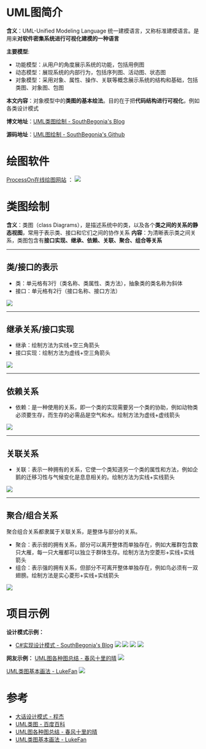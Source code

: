 # UML图简介

**含义**：UML-Unified Modeling Language 统一建模语言，又称标准建模语言。是用来**对软件密集系统进行可视化建模的一种语言**

**主要模型**:
- 功能模型：从用户的角度展示系统的功能，包括用例图
- 动态模型：展现系统的内部行为，包括序列图、活动图、状态图
- 对象模型：采用对象、属性、操作、关联等概念展示系统的结构和基础，包括类图、对象图、包图

**本文内容**：对象模型中的**类图的基本绘法**。目的在于把**代码结构进行可视化**，例如各类设计模式

**博文地址**：[UML类图绘制 - SouthBegonia's Blog](https://www.cnblogs.com/SouthBegonia/p/12013396.html)

**源码地址**：[UML图绘制 - SouthBegonia's Github](https://github.com/SouthBegonia/Computer-Course/tree/master/UML)

# 绘图软件
[ProcessOn在线绘图网站](https://www.processon.com) ：
![](https://img2018.cnblogs.com/blog/1688704/201912/1688704-20191209204652767-561156094.jpg)

# 类图绘制
**含义**：类图（class Diagrams），是描述系统中的类，以及各个**类之间的关系的静态视图**，常用于表示类、接口和它们之间的协作关系
**内容**：为清晰表示类之间关系，类图包含有**接口实现、继承、依赖、关联、聚合、组合等关系**

--------------------

## 类/接口的表示
- 类：单元格有3行（类名称、类属性、类方法），抽象类的类名称为斜体
- 接口：单元格有2行（接口名称、接口方法）

![](https://img2018.cnblogs.com/blog/1688704/201912/1688704-20191209204715829-1868074343.png)

--------------------

## 继承关系/接口实现
- 继承：绘制方法为实线+空三角箭头
- 接口实现：绘制方法为虚线+空三角箭头

![](https://img2018.cnblogs.com/blog/1688704/201912/1688704-20191209204733370-1244852688.png)

--------------------

## 依赖关系
- 依赖：是一种使用的关系，即一个类的实现需要另一个类的协助，例如动物类必须要生存，而生存的必需品是空气和水。绘制方法为虚线+虚线箭头

![](https://img2018.cnblogs.com/blog/1688704/201912/1688704-20191209204743434-169262646.png)

--------------------

## 关联关系
- 关联：表示一种拥有的关系，它使一个类知道另一个类的属性和方法，例如企鹅的迁移习性与气候变化是息息相关的。绘制方法为实线+实线箭头

![](https://img2018.cnblogs.com/blog/1688704/201912/1688704-20191209204753422-688792020.png)

--------------------

## 聚合/组合关系
聚合组合关系都隶属于关联关系，是整体与部分的关系。
- 聚合：表示弱的拥有关系，部分可以离开整体而单独存在，例如大雁群包含数只大雁，每一只大雁都可以独立于群体生存。绘制方法为空菱形+实线+实线箭头
- 组合：表示强的拥有关系，但部分不可离开整体单独存在，例如鸟必须有一双翅膀。绘制方法是实心菱形+实线+实线箭头

![](https://img2018.cnblogs.com/blog/1688704/201912/1688704-20191209204804143-1031141048.png)

# 项目示例

**设计模式示例：**
- [C#实现设计模式 - SouthBegonia's Blog](https://www.cnblogs.com/SouthBegonia/category/1603133.html)
![](https://img2018.cnblogs.com/blog/1688704/201912/1688704-20191209204842660-2052024285.png)
![](https://img2018.cnblogs.com/blog/1688704/201912/1688704-20191209204859758-1781956089.png)
![](https://img2018.cnblogs.com/blog/1688704/201912/1688704-20191209204908922-420897722.png)
![](https://img2018.cnblogs.com/blog/1688704/201912/1688704-20191209204925919-1671037308.png)

**网友示例：**
[UML图各种图总结 - 春风十里的晴](https://www.cnblogs.com/jiangds/p/6596595.html)
![](https://img2018.cnblogs.com/blog/1688704/201912/1688704-20191209204948731-1146864884.png)

[UML类图基本画法 - LukeFan](https://www.cnblogs.com/lukefan/p/10048499.html)
![](https://img2018.cnblogs.com/blog/1688704/201912/1688704-20191209205014934-556447057.jpg)

# 参考
- [大话设计模式 - 程杰]()
- [UML类图 - 百度百科](https://baike.baidu.com/item/UML%E7%B1%BB%E5%9B%BE/6842152?fr=aladdin)
- [UML图各种图总结 - 春风十里的晴](https://www.cnblogs.com/jiangds/p/6596595.html)
- [UML类图基本画法 - LukeFan](https://www.cnblogs.com/lukefan/p/10048499.html)